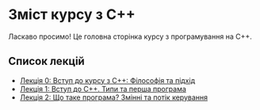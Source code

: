 # Зміст курсу з C++

Ласкаво просимо! Це головна сторінка курсу з програмування на C++.

## Список лекцій

* [Лекція 0: Вступ до курсу з C++: Філософія та підхід](00_why_cpp.md)
* [Лекція 1: Вступ до C++. Типи та перша програма](01_hello_types.md)
* [Лекція 2: Що таке програма? Змінні та потік керування](02_what_is_program.md)
